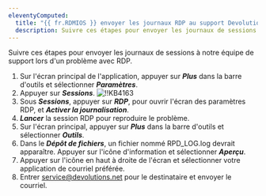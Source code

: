 ```yaml
---
eleventyComputed:
  title: "{{ fr.RDMIOS }} envoyer les journaux RDP au support Devolutions"
  description: Suivre ces étapes pour envoyer les journaux de sessions à notre équipe de support lors d'un problème avec RDP.
---
```

Suivre ces étapes pour envoyer les journaux de sessions à notre équipe de support lors d'un problème avec RDP.

1. Sur l'écran principal de l'application, appuyer sur ***Plus*** dans la barre d'outils et sélectionner ***Paramètres***.
1. Appuyer sur ***Sessions***.
![!!KB4163](https://cdnweb.devolutions.net/docs/RDMMOBILE6012.png)
1. Sous ***Sessions***, appuyer sur ***RDP***, pour ouvrir l'écran des paramètres RDP, et ***Activer la journalisation***.
1. ***Lancer*** la session RDP pour reproduire le problème.
1. Sur l'écran principal, appuyer sur ***Plus*** dans la barre d'outils et sélectionner ***Outils***.
1. Dans le ***Dépôt de fichiers***, un fichier nommé RPD_LOG.log devrait apparaître. Appuyer sur l'icône d'information et sélectionner ***Aperçu***.
1. Appuyer sur l'icône en haut à droite de l'écran et sélectionner votre application de courriel préférée.
1. Entrer [service@devolutions.net](mailto:service@devolutions.net) pour le destinataire et envoyer le courriel.
